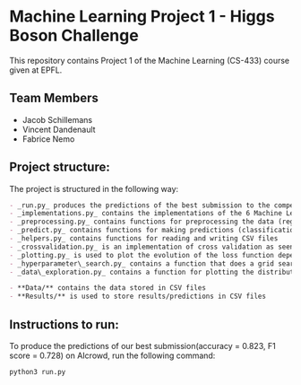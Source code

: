 # Machine Learning Project 1 - Higgs Boson Challenge

This repository contains Project 1 of the Machine Learning (CS-433) course given at EPFL.

## Team Members
- Jacob Schillemans
- Vincent Dandenault
- Fabrice Nemo

## Project structure: 

The project is structured in the following way:

```markdown
- _run.py_ produces the predictions of the best submission to the competition system (ridge regression). The predictions are saved in a file "Submission_ridge_regression.csv" saved in the Results folder.
- _implementations.py_ contains the implementations of the 6 Machine Learning functions asked in the assignment (least_squares_GD, least_squares_SGD, least_squares, ridge_regression, logistic_regression, reg_logistic_regression).
- _preprocessing.py_ contains functions for preprocessing the data (regularization and building polynomial features from the initial features).
- _predict.py_ contains functions for making predictions (classification) from the results given by our models.
- _helpers.py_ contains functions for reading and writing CSV files
- _crossvalidation.py_ is an implementation of cross validation as seen in lectures
- _plotting.py_ is used to plot the evolution of the loss function depending on the number of iterations of a given iterative algorithm.
- _hyperparameter\_search.py_ contains a function that does a grid search for the hyperparameters of reg_logistic_regression.
- _data\_exploration.py_ contains a function for plotting the distribution of the labels in the train and test set.

- **Data/** contains the data stored in CSV files
- **Results/** is used to store results/predictions in CSV files
```

## Instructions to run:
To produce the predictions of our best submission(accuracy = 0.823, F1 score = 0.728) on AIcrowd, run the following command:
```markdown
python3 run.py
```



